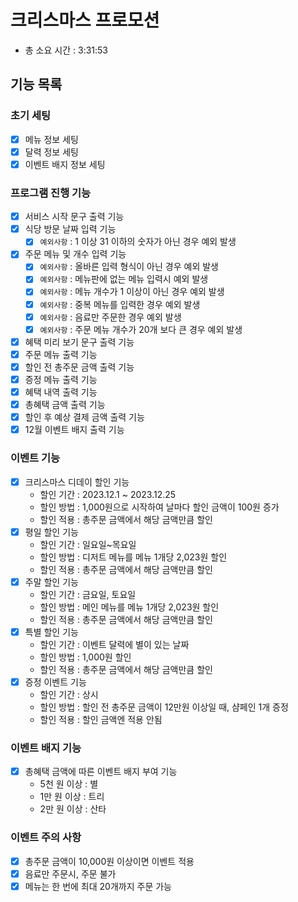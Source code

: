 # 크리스마스 프로모션
- 총 소요 시간 : 3:31:53

## 기능 목록

### 초기 세팅
- [X] 메뉴 정보 세팅
- [X] 달력 정보 세팅
- [X] 이벤트 배지 정보 세팅

### 프로그램 진행 기능
- [X] 서비스 시작 문구 출력 기능
- [X] 식당 방문 날짜 입력 기능
  - [X] `예외사항` : 1 이상 31 이하의 숫자가 아닌 경우 예외 발생
- [X] 주문 메뉴 및 개수 입력 기능
  - [X] `예외사항` : 올바른 입력 형식이 아닌 경우 예외 발생
  - [X] `예외사항` : 메뉴판에 없는 메뉴 입력시 예외 발생
  - [X] `예외사항` : 메뉴 개수가 1 이상이 아닌 경우 예외 발생
  - [X] `예외사항` : 중복 메뉴를 입력한 경우 예외 발생
  - [X] `예외사항` : 음료만 주문한 경우 예외 발생
  - [X] `예외사항` : 주문 메뉴 개수가 20개 보다 큰 경우 예외 발생
- [X] 혜택 미리 보기 문구 출력 기능
- [X] 주문 메뉴 출력 기능
- [X] 할인 전 총주문 금액 출력 기능
- [X] 증정 메뉴 출력 기능
- [X] 혜택 내역 출력 기능
- [X] 총혜택 금액 출력 기능
- [x] 할인 후 예상 결제 금액 출력 기능
- [X] 12월 이벤트 배지 출력 기능
 
### 이벤트 기능
- [X] 크리스마스 디데이 할인 기능
  - 할인 기간 : 2023.12.1 ~ 2023.12.25
  - 할인 방법 : 1,000원으로 시작하여 날마다 할인 금액이 100원 증가
  - 할인 적용 : 총주문 금액에서 해당 금액만큼 할인
- [X] 평일 할인 기능
  - 할인 기간 : 일요일~목요일
  - 할인 방법 : 디저트 메뉴를 메뉴 1개당 2,023원 할인
  - 할인 적용 : 총주문 금액에서 해당 금액만큼 할인
- [X] 주말 할인 기능
  - 할인 기간 : 금요일, 토요일
  - 할인 방법 : 메인 메뉴를 메뉴 1개당 2,023원 할인
  - 할인 적용 : 총주문 금액에서 해당 금액만큼 할인
- [X] 특별 할인 기능
  - 할인 기간 : 이벤트 달력에 별이 있는 날짜
  - 할인 방법 : 1,000원 할인
  - 할인 적용 : 총주문 금액에서 해당 금액만큼 할인
- [X] 증정 이벤트 기능
  - 할인 기간 : 상시
  - 할인 방법 : 할인 전 총주문 금액이 12만원 이상일 때, 샴페인 1개 증정
  - 할인 적용 : 할인 금액엔 적용 안됨

### 이벤트 배지 기능
- [X] 총혜택 금액에 따른 이벤트 배지 부여 기능
  - 5천 원 이상 : 별
  - 1만 원 이상 : 트리
  - 2만 원 이상 : 산타

### 이벤트 주의 사항
- [X] 총주문 금액이 10,000원 이상이면 이벤트 적용
- [X] 음료만 주문시, 주문 불가
- [X] 메뉴는 한 번에 최대 20개까지 주문 가능